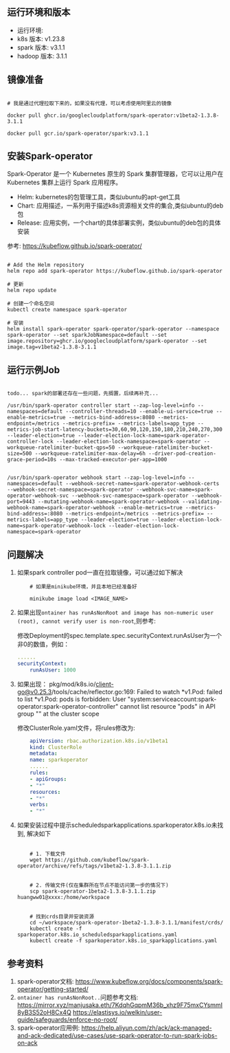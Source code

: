 


## 运行环境和版本

- 运行环境: 
- k8s 版本: v1.23.8
- spark 版本: v3.1.1
- hadoop 版本: 3.1.1


## 镜像准备

```shell

# 我是通过代理拉取下来的，如果没有代理，可以考虑使用阿里云的镜像

docker pull ghcr.io/googlecloudplatform/spark-operator:v1beta2-1.3.8-3.1.1

docker pull gcr.io/spark-operator/spark:v3.1.1
```

## 安装Spark-operator


Spark-Operator 是一个 Kubernetes 原生的 Spark 集群管理器，它可以让用户在 Kubernetes 集群上运行 Spark 应用程序。

- Helm: kubernetes的包管理工具，类似ubuntu的apt-get工具
- Chart: 应用描述，一系列用于描述k8s资源相关文件的集合,类似ubuntu的deb包
- Release: 应用实例，一个chart的具体部署实例，类似ubuntu的deb包的具体安装

参考: https://kubeflow.github.io/spark-operator/


```shell

# Add the Helm repository
helm repo add spark-operator https://kubeflow.github.io/spark-operator

# 更新
helm repo update

# 创建一个命名空间
kubectl create namespace spark-operator 

# 安装
helm install spark-operator spark-operator/spark-operator --namespace spark-operator --set sparkJobNamespace=default --set image.repository=ghcr.io/googlecloudplatform/spark-operator --set image.tag=v1beta2-1.3.8-3.1.1 

```


## 运行示例Job

```shell

todo... spark的部署还存在一些问题，先搁置，后续再补充...

/usr/bin/spark-operator controller start --zap-log-level=info --namespaces=default --controller-threads=10 --enable-ui-service=true --enable-metrics=true --metrics-bind-address=:8080 --metrics-endpoint=/metrics --metrics-prefix= --metrics-labels=app_type --metrics-job-start-latency-buckets=30,60,90,120,150,180,210,240,270,300 --leader-election=true --leader-election-lock-name=spark-operator-controller-lock --leader-election-lock-namespace=spark-operator --workqueue-ratelimiter-bucket-qps=50 --workqueue-ratelimiter-bucket-size=500 --workqueue-ratelimiter-max-delay=6h --driver-pod-creation-grace-period=10s --max-tracked-executor-per-app=1000


/usr/bin/spark-operator webhook start --zap-log-level=info --namespaces=default --webhook-secret-name=spark-operator-webhook-certs --webhook-secret-namespace=spark-operator --webhook-svc-name=spark-operator-webhook-svc --webhook-svc-namespace=spark-operator --webhook-port=9443 --mutating-webhook-name=spark-operator-webhook --validating-webhook-name=spark-operator-webhook --enable-metrics=true --metrics-bind-address=:8080 --metrics-endpoint=/metrics --metrics-prefix= --metrics-labels=app_type --leader-election=true --leader-election-lock-name=spark-operator-webhook-lock --leader-election-lock-namespace=spark-operator

```


## 问题解决


1. 如果spark controller pod一直在拉取镜像，可以通过如下解决

    ```shell
        # 如果是minikube环境，并且本地已经准备好

        minikube image load <IMAGE_NAME>

    ```

2. 如果出现`ontainer has runAsNonRoot and image has non-numeric user (root), cannot verify user is non-root`,则参考:

    修改Deployment的spec.template.spec.securityContext.runAsUser为一个非0的数值，例如：

    ```yaml
    ......
    securityContext:    
        runAsUser: 1000

    ```

3. 如果出现： pkg/mod/k8s.io/client-go@v0.25.3/tools/cache/reflector.go:169: Failed to watch *v1.Pod: failed to list *v1.Pod: pods is forbidden: User "system:serviceaccount:spark-operator:spark-operator-controller" cannot list resource "pods" in API group "" at the cluster scope

    修改ClusterRole.yaml文件，将rules修改为:
    ```yaml
        apiVersion: rbac.authorization.k8s.io/v1beta1
        kind: ClusterRole
        metadata:
        name: sparkoperator
        ......
        rules:
        - apiGroups:
        - "*"
        resources:
        - "*"
        verbs:
        - "*"
    ```

4. 如果安装过程中提示scheduledsparkapplications.sparkoperator.k8s.io未找到, 解决如下

    ```shell

        # 1. 下载文件
        wget https://github.com/kubeflow/spark-operator/archive/refs/tags/v1beta2-1.3.8-3.1.1.zip  


        # 2. 传输文件(仅在集群所在节点不能访问第一步的情况下)
        scp spark-operator-1beta2-1.3.8-3.1.1.zip huangww01@xxxx:/home/workspace


        # 找到crds目录并安装资源
        cd ~/workspace/spark-operator-1beta2-1.3.8-3.1.1/manifest/crds/
        kubectl create -f sparkoperator.k8s.io_scheduledsparkapplications.yaml
        kubectl create -f sparkoperator.k8s.io_sparkapplications.yaml
    ```


## 参考资料
1. spark-operator文档: https://www.kubeflow.org/docs/components/spark-operator/getting-started/
2. `ontainer has runAsNonRoot..`问题参考文档:
    https://mirror.xyz/manjusaka.eth/7KdqhGqpmM36b_xhz9F75mxCYsmmI8yB3S52oH8Cx4Q
    https://elastisys.io/welkin/user-guide/safeguards/enforce-no-root/
3. spark-operator应用例: https://help.aliyun.com/zh/ack/ack-managed-and-ack-dedicated/use-cases/use-spark-operator-to-run-spark-jobs-on-ack








